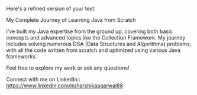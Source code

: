 
Here's a refined version of your text:

My Complete Journey of Learning Java from Scratch

I've built my Java expertise from the ground up, covering both basic concepts and advanced topics like the Collection Framework. My journey includes solving numerous DSA (Data Structures and Algorithms) problems, with all the code written from scratch and optimized using various Java frameworks.

Feel free to explore my work or ask any questions!

Connect with me on LinkedIn::  https://www.linkedin.com/in/harshikaagarwal88

